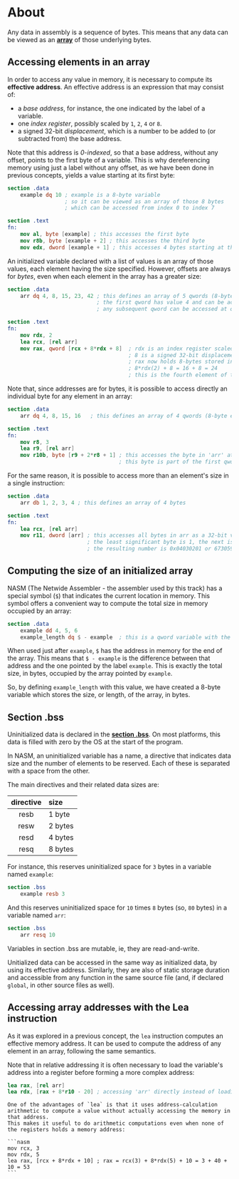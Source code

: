 # About

Any data in assembly is a sequence of bytes.
This means that any data can be viewed as an **[array][array]** of those underlying bytes.

## Accessing elements in an array

In order to access any value in memory, it is necessary to compute its **effective address**.
An effective address is an expression that may consist of:

- a _base address_, for instance, the one indicated by the label of a variable.
- one _index register_, possibly scaled by `1`, `2`, `4` or `8`.
- a signed 32-bit _displacement_, which is a number to be added to (or subtracted from) the base address.

Note that this address is _0-indexed_, so that a base address, without any offset, points to the first byte of a variable.
This is why dereferencing memory using just a label without any offset, as we have been done in previous concepts, yields a value starting at its first byte:

```nasm
section .data
    example dq 10 ; example is a 8-byte variable
                  ; so it can be viewed as an array of those 8 bytes
                  ; which can be accessed from index 0 to index 7

section .text
fn:
    mov al, byte [example] ; this accesses the first byte
    mov r8b, byte [example + 2] ; this accesses the third byte
    mov edx, dword [example + 1] ; this accesses 4 bytes starting at the second
```

An initialized variable declared with a list of values is an array of those values, each element having the size specified.
However, offsets are always for _bytes_, even when each element in the array has a greater size:

```nasm
section .data
    arr dq 4, 8, 15, 23, 42 ; this defines an array of 5 qwords (8-byte elements)
                            ; the first qword has value 4 and can be accessed at [arr] (offset 0)
                            ; any subsequent qword can be accessed at offsets increasing by the size in bytes of each element (8)

section .text
fn:
    mov rdx, 2
    lea rcx, [rel arr]
    mov rax, qword [rcx + 8*rdx + 8]  ; rdx is an index register scaled by 8
                                      ; 8 is a signed 32-bit displacement
                                      ; rax now holds 8-bytes stored in 'arr' starting at offset:
                                      ; 8*rdx(2) + 8 = 16 + 8 = 24
                                      ; this is the fourth element of the array, ie, the element 23
```

Note that, since addresses are for bytes, it is possible to access directly an individual byte for any element in an array:

```nasm
section .data
    arr dq 4, 8, 15, 16   ; this defines an array of 4 qwords (8-byte elements)

section .text
fn:
    mov r8, 3
    lea r9, [rel arr]
    mov r10b, byte [r9 + 2*r8 + 1] ; this accesses the byte in 'arr' at offset: 2*r8(3) + 1 = 7
                                   ; this byte is part of the first qword and has value 0 (the fist byte is the least significant one)
```

For the same reason, it is possible to access more than an element's size in a single instruction:

```nasm
section .data
    arr db 1, 2, 3, 4 ; this defines an array of 4 bytes

section .text
fn:
    lea rcx, [rel arr]
    mov r11, dword [arr] ; this accesses all bytes in arr as a 32-bit value with bytes
                         ; the least significant byte is 1, the next is 2 and so on
                         ; the resulting number is 0x04030201 or 67305985 in decimal
```

## Computing the size of an initialized array

NASM (The Netwide Assembler - the assembler used by this track) has a special symbol (`$`) that indicates the current location in memory.
This symbol offers a convenient way to compute the total size in memory occupied by an array:

```nasm
section .data
    example dd 4, 5, 6
    example_length dq $ - example  ; this is a qword variable with the size of the array, in bytes
```

When used just after `example`, `$` has the address in memory for the end of the array.
This means that `$ - example` is the difference between that address and the one pointed by the label `example`.
This is exactly the total size, in bytes, occupied by the array pointed by `example`.

So, by defining `example_length` with this value, we have created a 8-byte variable which stores the size, or length, of the array, in bytes.

## Section .bss

Uninitialized data is declared in the **[section .bss][bss]**.
On most platforms, this data is filled with zero by the OS at the start of the program.

In NASM, an uninitialized variable has a name, a directive that indicates data size and the number of elements to be reserved.
Each of these is separated with a space from the other.

The main directives and their related data sizes are:

| directive | size    |
|:---------:|:--------|
| resb      | 1 byte  |
| resw      | 2 bytes |
| resd      | 4 bytes |
| resq      | 8 bytes |

For instance, this reserves uninitialized space for `3` bytes in a variable named `example`:

```nasm
section .bss
    example resb 3
```

And this reserves uninitialized space for `10` times `8` bytes (so, `80` bytes) in a variable named `arr`:

```nasm
section .bss
    arr resq 10
```

Variables in section .bss are mutable, ie, they are read-and-write.

Unitialized data can be accessed in the same way as initialized data, by using its effective address.
Similarly, they are also of static storage duration and accessible from any function in the same source file (and, if declared `global`, in other source files as well).

## Accessing array addresses with the Lea instruction

As it was explored in a previous concept, the `lea` instruction computes an effective memory address.
It can be used to compute the address of any element in an array, following the same semantics.

Note that in relative addressing it is often necessary to load the variable's address into a register before forming a more complex address:

```nasm
lea rax, [rel arr]
lea rdx, [rax + 8*r10 - 20] ; accessing 'arr' directly instead of loading it into rax first may yield an error
```

~~~~exercism/note
One of the advantages of `lea` is that it uses address-calculation arithmetic to compute a value without actually accessing the memory in that address.
This makes it useful to do arithmetic computations even when none of the registers holds a memory address:

```nasm
mov rcx, 3
mov rdx, 5
lea rax, [rcx + 8*rdx + 10] ; rax = rcx(3) + 8*rdx(5) + 10 = 3 + 40 + 10 = 53
```
~~~~

[array]: https://en.wikipedia.org/wiki/Array_(data_structure)
[bss]: https://en.wikipedia.org/wiki/.bss
